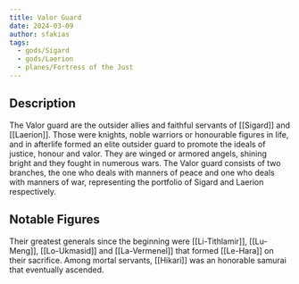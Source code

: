 ```yaml
---
title: Valor Guard
date: 2024-03-09
author: sfakias
tags:
  - gods/Sigard
  - gods/Laerion
  - planes/Fortress of the Just
---
```


## Description

The Valor guard are the outsider allies and faithful servants of [[Sigard]] and [[Laerion]]. Those were knights, noble warriors or honourable figures in life, and in afterlife formed an elite outsider guard to promote the ideals of justice, honour and valor. They are winged or armored angels, shining bright and they fought in numerous wars. The Valor guard consists of two branches, the one who deals with manners of peace and one who deals with manners of war, representing the portfolio of Sigard and Laerion respectively.

## Notable Figures

 Their greatest generals since the beginning were [[Li-Tithlamir]], [[Lu-Meng]], [[Lo-Ukmasid]] and [[La-Vermenel]] that formed [[Le-Hara]] on their sacrifice. Among mortal servants, [[Hikari]] was an honorable samurai that eventually ascended.